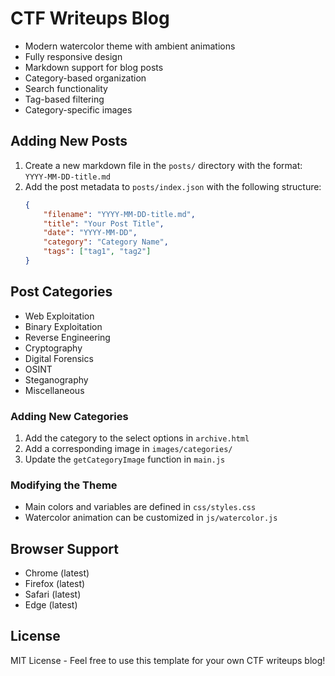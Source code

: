 # CTF Writeups Blog

- Modern watercolor theme with ambient animations
- Fully responsive design
- Markdown support for blog posts
- Category-based organization
- Search functionality
- Tag-based filtering
- Category-specific images

## Adding New Posts

1. Create a new markdown file in the `posts/` directory with the format: `YYYY-MM-DD-title.md`
2. Add the post metadata to `posts/index.json` with the following structure:
   ```json
   {
       "filename": "YYYY-MM-DD-title.md",
       "title": "Your Post Title",
       "date": "YYYY-MM-DD",
       "category": "Category Name",
       "tags": ["tag1", "tag2"]
   }
   ```

## Post Categories

- Web Exploitation
- Binary Exploitation
- Reverse Engineering
- Cryptography
- Digital Forensics
- OSINT
- Steganography
- Miscellaneous


### Adding New Categories

1. Add the category to the select options in `archive.html`
2. Add a corresponding image in `images/categories/`
3. Update the `getCategoryImage` function in `main.js`

### Modifying the Theme

- Main colors and variables are defined in `css/styles.css`
- Watercolor animation can be customized in `js/watercolor.js`

## Browser Support

- Chrome (latest)
- Firefox (latest)
- Safari (latest)
- Edge (latest)

## License

MIT License - Feel free to use this template for your own CTF writeups blog! 
